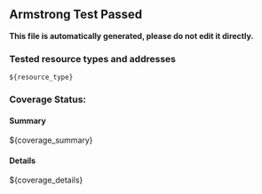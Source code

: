 ## Armstrong Test Passed

__This file is automatically generated, please do not edit it directly.__

### Tested resource types and addresses

```
${resource_type}
```

### Coverage Status:

#### Summary
${coverage_summary}

#### Details
${coverage_details}
